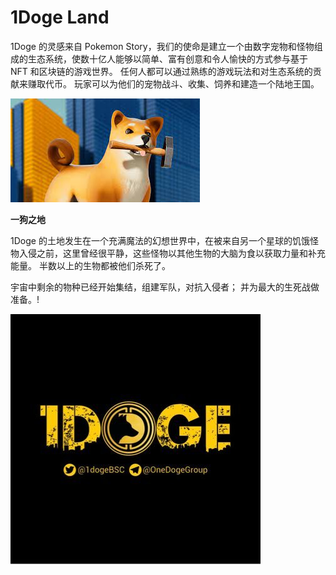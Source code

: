 # 1Doge Land

1Doge 的灵感来自 Pokemon Story，我们的使命是建立一个由数字宠物和怪物组成的生态系统，使数十亿人能够以简单、富有创意和令人愉快的方式参与基于 NFT 和区块链的游戏世界。 任何人都可以通过熟练的游戏玩法和对生态系统的贡献来赚取代币。 玩家可以为他们的宠物战斗、收集、饲养和建造一个陆地王国。



![jlk](jlk.png)

**一狗之地**

1Doge 的土地发生在一个充满魔法的幻想世界中，在被来自另一个星球的饥饿怪物入侵之前，这里曾经很平静，这些怪物以其他生物的大脑为食以获取力量和补充能量。 半数以上的生物都被他们杀死了。

宇宙中剩余的物种已经开始集结，组建军队，对抗入侵者； 并为最大的生死战做准备。!



![opg](opg.png)
